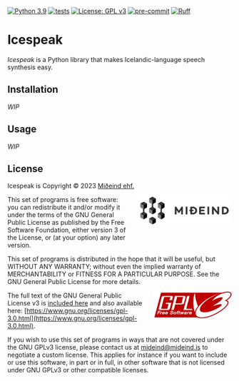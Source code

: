 [![Python 3.9](https://img.shields.io/badge/python-3.9-blue.svg)](https://www.python.org/downloads/release/python-390/)
[![tests](https://github.com/mideind/Icespeak/actions/workflows/main.yml/badge.svg)]()
[![License: GPL v3](https://img.shields.io/badge/License-GPLv3-blue.svg)](https://www.gnu.org/licenses/gpl-3.0)
[![pre-commit](https://img.shields.io/badge/pre--commit-enabled-brightgreen?logo=pre-commit)](https://github.com/pre-commit/pre-commit)
[![Ruff](https://img.shields.io/endpoint?url=https://raw.githubusercontent.com/astral-sh/ruff/main/assets/badge/v2.json)](https://github.com/astral-sh/ruff)

# Icespeak

*Icespeak* is a Python library that makes Icelandic-language speech synthesis easy.

## Installation

_WIP_

## Usage

_WIP_

## License

Icespeak is Copyright &copy; 2023 [Miðeind ehf.](https://mideind.is)

<a href="https://mideind.is"><img src="./img/mideind_logo.png" alt="Miðeind ehf."
    width="214" height="66" align="right" style="margin-left:20px; margin-bottom: 20px;"></a>

This set of programs is free software: you can redistribute it and/or modify it
under the terms of the GNU General Public License as published by the Free
Software Foundation, either version 3 of the License, or (at your option) any later
version.

This set of programs is distributed in the hope that it will be useful, but WITHOUT
ANY WARRANTY; without even the implied warranty of MERCHANTABILITY or FITNESS FOR
A PARTICULAR PURPOSE. See the GNU General Public License for more details.

<a href="https://www.gnu.org/licenses/gpl-3.0.html"><img src="./img/GPLv3.png"
align="right" style="margin-left:15px;" width="180" height="60"></a>

The full text of the GNU General Public License v3 is
[included here](./LICENSE.txt)
and also available here: [https://www.gnu.org/licenses/gpl-3.0.html](https://www.gnu.org/licenses/gpl-3.0.html).

If you wish to use this set of programs in ways that are not covered under the
GNU GPLv3 license, please contact us at [mideind@mideind.is](mailto:mideind@mideind.is)
to negotiate a custom license. This applies for instance if you want to include or use
this software, in part or in full, in other software that is not licensed under
GNU GPLv3 or other compatible licenses.

